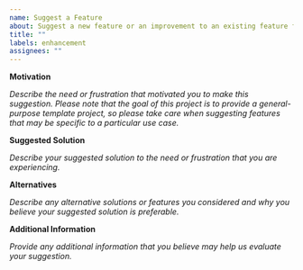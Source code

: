 ```yaml
---
name: Suggest a Feature
about: Suggest a new feature or an improvement to an existing feature for Kahawa.
title: ""
labels: enhancement
assignees: ""
---
```


**Motivation**

_Describe the need or frustration that motivated you to make this suggestion. Please note that the
goal of this project is to provide a general-purpose template project, so please take care when
suggesting features that may be specific to a particular use case._

**Suggested Solution**

_Describe your suggested solution to the need or frustration that you are experiencing._

**Alternatives**

_Describe any alternative solutions or features you considered and why you believe your suggested
solution is preferable._

**Additional Information**

_Provide any additional information that you believe may help us evaluate your suggestion._
